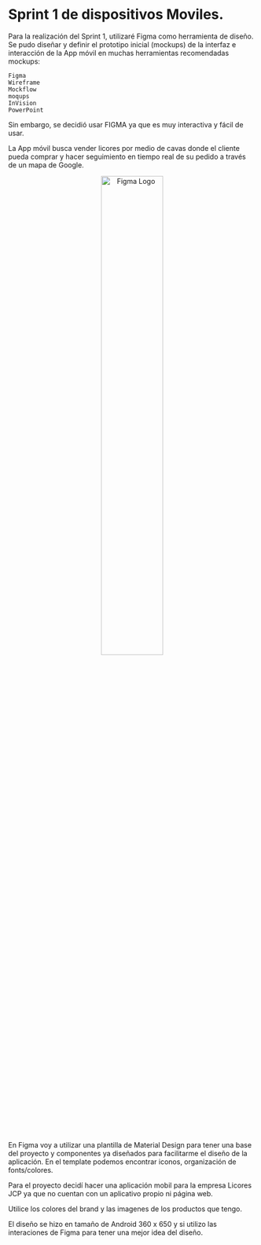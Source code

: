 # Sprint 1 de dispositivos Moviles.

Para la realización del Sprint 1, utilizaré Figma como herramienta de diseño. Se pudo diseñar y definir el prototipo inicial (mockups) de la interfaz e interacción de la App móvil en muchas herramientas recomendadas mockups:

```Balsamiq
Figma
Wireframe
Mockflow
moqups
InVision
PowerPoint
```

Sin embargo, se decidió usar FIGMA ya que es muy interactiva y fácil de usar.

La App móvil busca vender licores por medio de cavas donde el cliente pueda comprar y hacer seguimiento en tiempo real de su pedido a través de un mapa de Google.

<p align="center">
 <img alt="Figma Logo" width="50%" src="https://cdn.worldvectorlogo.com/logos/figma-1.svg">
</p>

En Figma voy a utilizar una plantilla de Material Design para tener una base del proyecto y componentes ya diseñados para facilitarme el diseño de la aplicación. En el template podemos encontrar iconos, organización de fonts/colores.

Para el proyecto decidí hacer una aplicación mobil para la empresa Licores JCP ya que no cuentan con un aplicativo propio ni página web.

Utilice los colores del brand y las imagenes de los productos que tengo.

El diseño se hizo en tamaño de Android 360 x 650 y si utilizo las interaciones de Figma para tener una mejor idea del diseño.
